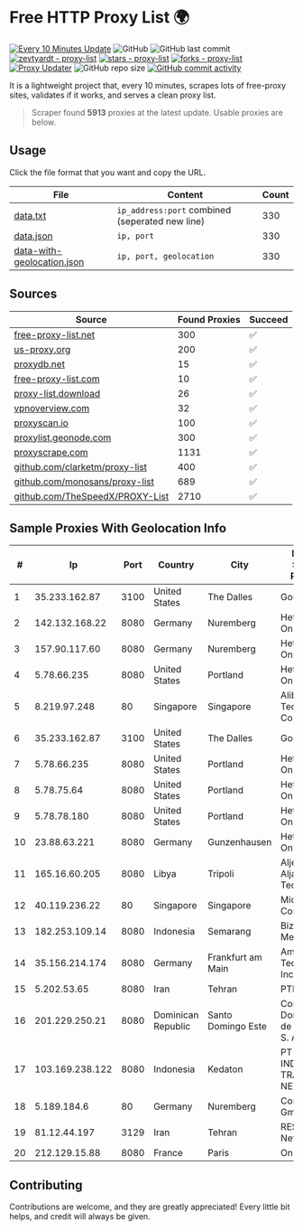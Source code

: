 
# Free HTTP Proxy List 🌍

[![Every 10 Minutes Update](https://github.com/mertguvencli/http-proxy-list/actions/workflows/main.yml/badge.svg?branch=main)](https://github.com/mertguvencli/http-proxy-list/actions/workflows/main.yml)
![GitHub](https://img.shields.io/github/license/mertguvencli/http-proxy-list)
![GitHub last commit](https://img.shields.io/github/last-commit/mertguvencli/http-proxy-list)
[![zevtyardt - proxy-list](https://img.shields.io/static/v1?label=zevtyardt&message=proxy-list&color=blue&logo=github)](https://github.com/zevtyardt/proxy-list "Go to GitHub repo")
[![stars - proxy-list](https://img.shields.io/github/stars/zevtyardt/proxy-list?style=social)](https://github.com/zevtyardt/proxy-list)
[![forks - proxy-list](https://img.shields.io/github/forks/zevtyardt/proxy-list?style=social)](https://github.com/zevtyardt/proxy-list)
[![Proxy Updater](https://github.com/zevtyardt/proxy-list/workflows/Proxy%20Updater/badge.svg)](https://github.com/zevtyardt/proxy-list/actions?query=workflow:"Proxy+Updater")
![GitHub repo size](https://img.shields.io/github/repo-size/zevtyardt/proxy-list)
[![GitHub commit activity](https://img.shields.io/github/commit-activity/m/zevtyardt/proxy-list?logo=commits)](https://github.com/zevtyardt/proxy-list/commits/main)

It is a lightweight project that, every 10 minutes, scrapes lots of free-proxy sites, validates if it works, and serves a clean proxy list.

> Scraper found **5913** proxies at the latest update. Usable proxies are below.

## Usage

Click the file format that you want and copy the URL.

|File|Content|Count|
|----|-------|-----|
|[data.txt](https://raw.githubusercontent.com/mertguvencli/http-proxy-list/main/proxy-list/data.txt)|`ip_address:port` combined (seperated new line)|330|
|[data.json](https://raw.githubusercontent.com/mertguvencli/http-proxy-list/main/proxy-list/data.json)|`ip, port`|330|
|[data-with-geolocation.json](https://raw.githubusercontent.com/mertguvencli/http-proxy-list/main/proxy-list/data-with-geolocation.json)|`ip, port, geolocation`|330|

## Sources

|Source|Found Proxies|Succeed|
|------|-------------|-------|
|[free-proxy-list.net](https://free-proxy-list.net)|300|✅|
|[us-proxy.org](https://www.us-proxy.org)|200|✅|
|[proxydb.net](http://proxydb.net)|15|✅|
|[free-proxy-list.com](https://free-proxy-list.com/?page=&port=&type%5B%5D=http&type%5B%5D=https&up_time=0&search=Search)|10|✅|
|[proxy-list.download](https://www.proxy-list.download/HTTP)|26|✅|
|[vpnoverview.com](https://vpnoverview.com/privacy/anonymous-browsing/free-proxy-servers)|32|✅|
|[proxyscan.io](https://www.proxyscan.io)|100|✅|
|[proxylist.geonode.com](https://proxylist.geonode.com/api/proxy-list?limit=300&page=1&sort_by=lastChecked&sort_type=desc&protocols=http,https)|300|✅|
|[proxyscrape.com](https://api.proxyscrape.com/v2/?request=displayproxies&protocol=http&timeout=10000&country=all&ssl=all&anonymity=all)|1131|✅|
|[github.com/clarketm/proxy-list](https://raw.githubusercontent.com/clarketm/proxy-list/master/proxy-list-raw.txt)|400|✅|
|[github.com/monosans/proxy-list](https://raw.githubusercontent.com/monosans/proxy-list/main/proxies/http.txt)|689|✅|
|[github.com/TheSpeedX/PROXY-List](https://raw.githubusercontent.com/TheSpeedX/PROXY-List/master/http.txt)|2710|✅|


## Sample Proxies With Geolocation Info

|#|Ip|Port|Country|City|Internet Service Provider|
|-|--|----|-------|----|-------------------------|
|1|35.233.162.87|3100|United States|The Dalles|Google LLC|
|2|142.132.168.22|8080|Germany|Nuremberg|Hetzner Online GmbH|
|3|157.90.117.60|8080|Germany|Nuremberg|Hetzner Online GmbH|
|4|5.78.66.235|8080|United States|Portland|Hetzner Online GmbH|
|5|8.219.97.248|80|Singapore|Singapore|Alibaba (US) Technology Co., Ltd.|
|6|35.233.162.87|3100|United States|The Dalles|Google LLC|
|7|5.78.66.235|8080|United States|Portland|Hetzner Online GmbH|
|8|5.78.75.64|8080|United States|Portland|Hetzner Online GmbH|
|9|5.78.78.180|8080|United States|Portland|Hetzner Online GmbH|
|10|23.88.63.221|8080|Germany|Gunzenhausen|Hetzner Online GmbH|
|11|165.16.60.205|8080|Libya|Tripoli|Aljeel Aljadeed For Technology|
|12|40.119.236.22|80|Singapore|Singapore|Microsoft Corporation|
|13|182.253.109.14|8080|Indonesia|Semarang|Biznet Metronet|
|14|35.156.214.174|8080|Germany|Frankfurt am Main|Amazon Technologies Inc.|
|15|5.202.53.65|8080|Iran|Tehran|PTE Network|
|16|201.229.250.21|8080|Dominican Republic|Santo Domingo Este|Compañía Dominicana de Teléfonos S. A.|
|17|103.169.238.122|8080|Indonesia|Kedaton|PT INDONESIA TRANS NETWORK|
|18|5.189.184.6|80|Germany|Nuremberg|Contabo GmbH|
|19|81.12.44.197|3129|Iran|Tehran|RESPINA Networks|
|20|212.129.15.88|8080|France|Paris|Online SAS|



## Contributing

Contributions are welcome, and they are greatly appreciated! Every
little bit helps, and credit will always be given.

